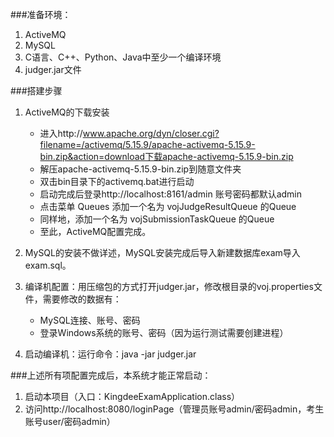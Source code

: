 ###准备环境：
1. ActiveMQ
2. MySQL
3. C语言、C++、Python、Java中至少一个编译环境
4. judger.jar文件

###搭建步骤
1. ActiveMQ的下载安装
    * 进入http://www.apache.org/dyn/closer.cgi?filename=/activemq/5.15.9/apache-activemq-5.15.9-bin.zip&action=download下载apache-activemq-5.15.9-bin.zip
    * 解压apache-activemq-5.15.9-bin.zip到随意文件夹
    * 双击bin目录下的activemq.bat进行启动
    * 启动完成后登录http://localhost:8161/admin 账号密码都默认admin
    * 点击菜单 Queues 添加一个名为 vojJudgeResultQueue 的Queue
    * 同样地，添加一个名为 vojSubmissionTaskQueue 的Queue
    * 至此，ActiveMQ配置完成。

2. MySQL的安装不做详述，MySQL安装完成后导入新建数据库exam导入exam.sql。
3. 编译机配置：用压缩包的方式打开judger.jar，修改根目录的voj.properties文件，需要修改的数据有：
    * MySQL连接、账号、密码
    * 登录Windows系统的账号、密码（因为运行测试需要创建进程）
4. 启动编译机：运行命令：java -jar judger.jar

###上述所有项配置完成后，本系统才能正常启动：

1. 启动本项目（入口：KingdeeExamApplication.class）
2. 访问http://localhost:8080/loginPage（管理员账号admin/密码admin，考生账号user/密码admin）